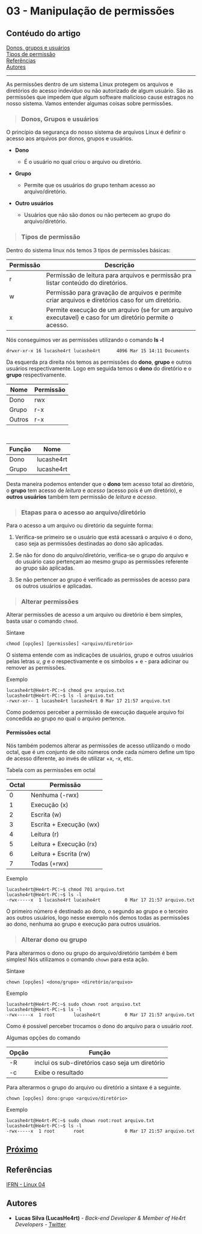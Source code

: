 # 03 - Manipulação de permissões

## Contéudo do artigo

[Donos, grupos e usuários](#donos)<br>
[Tipos de permissão]()<br>
[Referências](#Referências)<br>
[Autores](#Autores)

---

 As permissões dentro de um sistema Linux protegem os arquivos e diretórios do acesso indeviduo ou não autorizado de algum usuário. São as permissões que impedem que algum software malicioso cause estragos no nosso sistema. Vamos entender algumas coisas sobre permissões.

> ### <span id="donos"> Donos, Grupos e usuários </span>

O princípio da segurança do nosso sistema de arquivos Linux é definir o acesso aos arquivos por donos, grupos e usuários.

* **Dono**
  * É o usuário no qual criou o arquivo ou diretório.

* **Grupo**
  * Permite que os usuários do grupo tenham acesso ao arquivo/diretório.

* **Outro usuários**
  * Usuários que não são donos ou não pertecem ao grupo do arquivo/diretório.

> ### Tipos de permissão

Dentro do sistema linux nós temos 3 tipos de permissões básicas:

Permissão | Descrição
--- | ---
r | Permissão de leitura para arquivos e permissão pra listar conteúdo do diretórios.
w | Permissão para gravação de arquivos e permite criar arquivos e diretórios caso for um diretório.
x | Permite execução de um arquivo (se for um arquivo executavel) e caso for um diretório permite o acesso.

Nós conseguimos ver as permissões utilizando o comando **ls -l**

```console
drwxr-xr-x 16 lucashe4rt lucashe4rt      4096 Mar 15 14:11 Documents
```

Da esquerda pra direita nós temos as permissões do **dono**, **grupo** e outros usuários respectivamente. Logo em seguida temos o **dono** do diretório e o **grupo** respectivamente.

Nome | Permissão
--- | ---
Dono| rwx
Grupo| r-x
Outros| r-x

<br>

Função | Nome
---|---
Dono | lucashe4rt
Grupo | lucashe4rt

Desta maneira podemos entender que o **dono** tem acesso total ao diretório, o **grupo** tem acesso de *leitura* e *acesso* (acesso pois é um diretório), e **outros usuários** também tem permissão de *leitura* e *acesso*.

> ### Etapas para o acesso ao arquivo/diretório

Para o acesso a um arquivo ou diretório da seguinte forma:

1. Verifica-se primeiro se o usuário que está acessará o arquivo é o dono, caso seja as permissões destinadas ao dono são aplicadas.

2. Se não for dono do arquivo/diretório, verifica-se o grupo do arquivo e do usuário caso pertençam ao mesmo grupo as permissões referente ao grupo são aplicadas.

3. Se não pertencer ao grupo é verificado as permissões de acesso para os outros usuários e aplicadas.

> ### Alterar permissões

Alterar permissões de acesso a um arquivo ou diretório é bem simples, basta usar o comando `chmod`.

Sintaxe

```console
chmod [opções] [permissões] <arquivo/diretório>
```

O sistema entende com as indicações de usuários, grupo e outros usuários pelas letras *u*, *g* e *o* respectivamente e os simbolos *+* e *-* para adicinar ou remover as permissões.

Exemplo

```console
lucashe4rt@He4rt-PC:~$ chmod g+x arquivo.txt
lucashe4rt@He4rt-PC:~$ ls -l arquivo.txt
-rwxr-xr-- 1 lucashe4rt lucashe4rt 0 Mar 17 21:57 arquivo.txt
```

Como podemos perceber a permissão de execução daquele arquivo foi concedida ao grupo no qual o arquivo pertence.

#### Permissões octal

Nós também podemos alterar as permissões de acesso utilizando o modo octal, que é um conjunto de oito números onde cada número define um tipo de acesso diferente, ao invés de utilizar +x, -x, etc.

Tabela com as permissões em octal

Octal | Permissão
--- | ---
0 | Nenhuma (-rwx)
1| Execução (x)
2| Escrita (w)
3| Escrita + Execução (wx)
4| Leitura (r)
5| Leitura + Execução (rx)
6| Leitura + Escrita (rw)
7| Todas (+rwx)

Exemplo

```console
lucashe4rt@He4rt-PC:~$ chmod 701 arquivo.txt
lucashe4rt@He4rt-PC:~$ ls -l
-rwx-----x  1 lucashe4rt lucashe4rt         0 Mar 17 21:57 arquivo.txt
```

O primeiro número é destinado ao dono, o segundo ao grupo e o terceiro aos outros usuários, logo nesse exemplo nós demos todas as permissões ao dono, nenhuma ao grupo e execução para outros usuários.

> ### Alterar dono ou grupo

Para alterarmos o dono ou grupo do arquivo/diretório também é bem simples! Nós utilizamos o comando `chown` para esta ação.

Sintaxe

```console
chown [opções] <dono/grupo> <diretório/arquivo>
```

Exemplo

```console
lucashe4rt@He4rt-PC:~$ sudo chown root arquivo.txt
lucashe4rt@He4rt-PC:~$ ls -l
-rwx-----x  1 root       lucashe4rt         0 Mar 17 21:57 arquivo.txt
```

Como é possivel perceber trocamos o dono do arquivo para o usuário *root*.

Algumas opções do comando

Opção | Função
--- | ---
-R | inclui os sub-diretórios caso seja um diretório
-c | Exibe o resultado

Para alterarmos o grupo do arquivo ou diretório a sintaxe é a seguinte.

```console
chown [opções] dono:grupo <arquivo/diretório>
```

Exemplo

```console
lucashe4rt@He4rt-PC:~$ sudo chown root:root arquivo.txt
lucashe4rt@He4rt-PC:~$ ls -l
-rwx-----x  1 root       root               0 Mar 17 21:57 arquivo.txt
```

[Próximo](./4-Permissões.md)
---

## Referências

[IFRN - Linux 04](https://docente.ifrn.edu.br/filiperaulino/disciplinas/introducao-a-sistemas-abertos/aulas/)

## Autores

* **Lucas Silva (LucasHe4rt)** - *Back-end Developer & Member of He4rt Developers* - [Twitter](https://twitter.com/lucashe4rt)